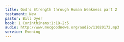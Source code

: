 ```yaml
---
title: God's Strength through Human Weakness part 2
testament: New
pastor: Bill Dyer
book: 1 Corinthinans:1:18-2:5
audio: http://www.mecgoodnews.org/audio/11020172.mp3
service: Evening
---
```

